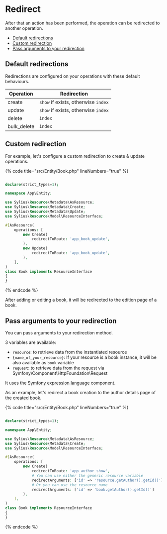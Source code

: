 # Redirect

After that an action has been performed, the operation can be redirected to another operation.

<!-- TOC -->
* [Default redirections](#default-redirections)
* [Custom redirection](#custom-redirection)
* [Pass arguments to your redirection](#pass-arguments-to-your-redirection)
<!-- TOC -->


## Default redirections

Redirections are configured on your operations with these default behaviours.

| Operation   | Redirection                         |
|-------------|-------------------------------------|
| create      | `show` if exists, otherwise `index` |
| update      | `show` if exists, otherwise `index` |  
| delete      | `index`                             |
| bulk_delete | `index`                             |

## Custom redirection

For example, let's configure a custom redirection to create & update operations.

{% code title="src/Entity/Book.php" lineNumbers="true" %}
```php

declare(strict_types=1);

namespace App\Entity;

use Sylius\Resource\Metadata\AsResource;
use Sylius\Resource\Metadata\Create;
use Sylius\Resource\Metadata\Update;
use Sylius\Resource\Model\ResourceInterface;

#[AsResource(
    operations: [
        new Create(
            redirectToRoute: 'app_book_update',
        ),
        new Update(
            redirectToRoute: 'app_book_update',
        ),
    ],
)
class Book implements ResourceInterface
{
}
```
{% endcode %}

After adding or editing a book, it will be redirected to the edition page of a book.

## Pass arguments to your redirection

You can pass arguments to your redirection method.

3 variables are available:

* `resource`: to retrieve data from the instantiated resource
* `{name_of_your_resource}`: If your resource is a book instance, it will be also available as `book` variable
* `request`: to retrieve data from the request via Symfony\Component\HttpFoundation\Request

It uses the [Symfony expression language](https://symfony.com/doc/current/components/expression_language.html) component.

As an example, let's redirect a book creation to the author details page of the created book.

{% code title="src/Entity/Book.php" lineNumbers="true" %}
```php

declare(strict_types=1);

namespace App\Entity;

use Sylius\Resource\Metadata\AsResource;
use Sylius\Resource\Metadata\Create;
use Sylius\Resource\Model\ResourceInterface;

#[AsResource(
    operations: [
        new Create(
            redirectToRoute: 'app_author_show', 
            # You can use either the generic resource variable
            redirectArguments: ['id' => 'resource.getAuthor().getId()']
            # Or you can use the resource name
            redirectArguments: ['id' => 'book.getAuthor().getId()']
        ),
    ],
)
class Book implements ResourceInterface
{
}
```
{% endcode %}
